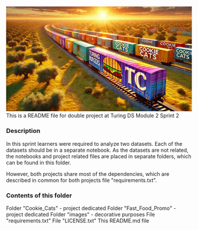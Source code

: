 ![Train with cookie cats and fast food](images/2projects_train.png)<br>
This is a README file for double project at Turing
DS Module 2 Sprint 2

### Description
In this sprint learners were required to analyze two datasets.
Each of the datasets should be in a separate notebook.
As the datasets are not related, the notebooks and project related files
are placed in separate folders, which can be found in this folder.

However, both projects share most of the dependencies, which
are described in common for both projects file "requirements.txt".

### Contents of this folder
Folder "Cookie_Cats" - project dedicated
Folder "Fast_Food_Promo" - project dedicated
Folder "images" - decorative purposes
File "requirements.txt"
File "LICENSE.txt"
This README.md file